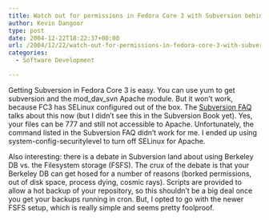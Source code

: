 ```yaml
---
title: Watch out for permissions in Fedora Core 3 with Subversion behind Apache
author: Kevin Dangoor
type: post
date: 2004-12-22T18:22:37+00:00
url: /2004/12/22/watch-out-for-permissions-in-fedora-core-3-with-subversion-behind-apache/
categories:
  - Software Development

---
```

Getting Subversion in Fedora Core 3 is easy. You can use yum to get subversion and the mod\_dav\_svn Apache module. But it won&#8217;t work, because FC3 has SELinux configured out of the box. The [Subversion FAQ][1] talks about this now (but I didn&#8217;t see this in the Subversion Book yet). Yes, your files can be 777 and still not accessible to Apache. Unfortunately, the command listed in the Subversion FAQ didn&#8217;t work for me. I ended up using system-config-securitylevel to turn off SELinux for Apache.

Also interesting: there is a debate in Subversion land about using Berkeley DB vs. the Filesystem storage (FSFS). The crux of the debate is that your Berkeley DB can get hosed for a number of reasons (borked permissions, out of disk space, process dying, cosmic rays). Scripts are provided to allow a hot backup of your repository, so this shouldn&#8217;t be a big deal once you get your backups running in cron. But, I opted to go with the newer FSFS setup, which is really simple and seems pretty foolproof.

 [1]: http://subversion.tigris.org/project_faq.html#reposperms "subversion: Subversion FAQ"